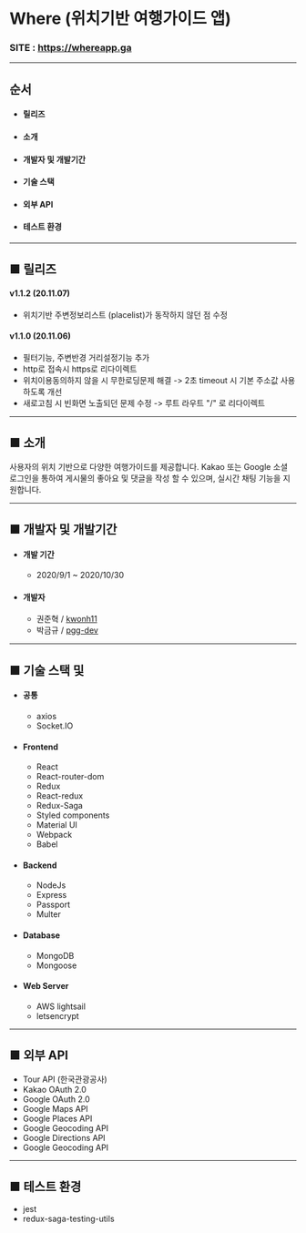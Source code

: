 # Where (위치기반 여행가이드 앱)

### SITE : https://whereapp.ga

---

## 순서
- #### 릴리즈
- #### 소개
- #### 개발자 및 개발기간
- #### 기술 스택
- #### 외부 API
- #### 테스트 환경

---

## ■ 릴리즈 
#### v1.1.2 (20.11.07)
 - 위치기반 주변정보리스트 (placelist)가 동작하지 않던 점 수정 
#### v1.1.0 (20.11.06)
- 필터기능, 주변반경 거리설정기능 추가
- http로 접속시 https로 리다이렉트
- 위치이용동의하지 않을 시 무한로딩문제 해결 -> 2초 timeout 시 기본 주소값 사용 하도록 개선
- 새로고침 시 빈화면 노출되던 문제 수정 -> 루트 라우트 "/" 로 리다이렉트

---

## ■ 소개

사용자의 위치 기반으로 다양한 여행가이드를 제공합니다. Kakao 또는 Google 소셜 로그인을 통하여 게시물의 좋아요 및 댓글을 작성 할 수 있으며, 실시간 채팅 기능을 지원합니다.

---

## ■ 개발자 및 개발기간

- #### 개발 기간

  - 2020/9/1 ~ 2020/10/30

- #### 개발자

  - 권준혁 / [kwonh11](https://github.com/kwonh11)
  - 박금규 / [pgg-dev](https://github.com/pgg-dev)

---

## ■ 기술 스택 및 

- #### 공통

  - axios
  - Socket.IO

- #### Frontend

  - React
  - React-router-dom
  - Redux
  - React-redux
  - Redux-Saga
  - Styled components
  - Material UI
  - Webpack
  - Babel

- #### Backend

  - NodeJs
  - Express
  - Passport
  - Multer

- #### Database

  - MongoDB
  - Mongoose

- #### Web Server
  - AWS lightsail
  - letsencrypt

---

## ■ 외부 API

- Tour API (한국관광공사)
- Kakao OAuth 2.0
- Google OAuth 2.0
- Google Maps API
- Google Places API
- Google Geocoding API
- Google Directions API
- Google Geocoding API

---

## ■ 테스트 환경

- jest
- redux-saga-testing-utils
